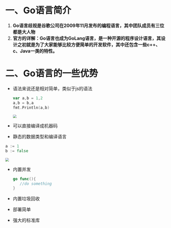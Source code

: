 # 一、Go语言简介

1. **Go语言歧视是谷歌公司在2009年11月发布的编程语言，其中团队成员有三位都是大人物**
2. **官方的详解：Go语言也成为GoLang语言，是一种开源的程序设计语言，其设计之初就是为了大家能够比较方便简单的开发软件，其中还包含一些c++、c、Java一类的特性。**

# 二、Go语言的一些优势

- 语法来说还是相对简单，类似于js的语法

  ```go
  var a,b = 1,2
  a,b = b,a
  fmt.Println(a,b)
  
  ```

  <img src="C:\Users\yuanfeng\Desktop\QQ截图20191112174548.png" style="zoom: 67%;" />

- 可以直接编译成机器码
- 静态的数据类型和编译语言

  

```go
a := 1
b := false

```

<img src="C:\Users\yuanfeng\Desktop\QQ截图20191112174903.png" style="zoom:67%;" />

- 内置并发

  ```go
  go func(){
     //do something
  }
  ```

  

- 内置垃圾回收
- 部署简单
- 强大的标准库